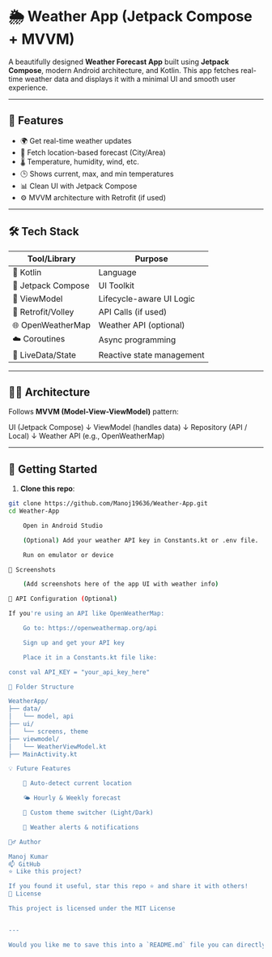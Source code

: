 # 🌦️ Weather App (Jetpack Compose + MVVM)

A beautifully designed **Weather Forecast App** built using **Jetpack Compose**, modern Android architecture, and Kotlin. This app fetches real-time weather data and displays it with a minimal UI and smooth user experience.

---

## 📱 Features

- 🌍 Get real-time weather updates
- 📍 Fetch location-based forecast (City/Area)
- 🌡️ Temperature, humidity, wind, etc.
- 🕒 Shows current, max, and min temperatures
- 📊 Clean UI with Jetpack Compose
- ⚙️ MVVM architecture with Retrofit (if used)

---

## 🛠️ Tech Stack

| Tool/Library       | Purpose                      |
|--------------------|------------------------------|
| 🧠 Kotlin           | Language                     |
| 🎨 Jetpack Compose | UI Toolkit                   |
| 🧰 ViewModel       | Lifecycle-aware UI Logic     |
| 📡 Retrofit/Volley | API Calls (if used)          |
| 🌐 OpenWeatherMap  | Weather API (optional)       |
| ☁️ Coroutines      | Async programming            |
| 🧪 LiveData/State  | Reactive state management    |

---

## 🧑‍💻 Architecture

Follows **MVVM (Model-View-ViewModel)** pattern:

UI (Jetpack Compose)
↓
ViewModel (handles data)
↓
Repository (API / Local)
↓
Weather API (e.g., OpenWeatherMap)


---

## 🚀 Getting Started

1. **Clone this repo**:

```bash
git clone https://github.com/Manoj19636/Weather-App.git
cd Weather-App

    Open in Android Studio

    (Optional) Add your weather API key in Constants.kt or .env file.

    Run on emulator or device

📸 Screenshots

    (Add screenshots here of the app UI with weather info)

🔐 API Configuration (Optional)

If you're using an API like OpenWeatherMap:

    Go to: https://openweathermap.org/api

    Sign up and get your API key

    Place it in a Constants.kt file like:

const val API_KEY = "your_api_key_here"

📂 Folder Structure

WeatherApp/
├── data/
│   └── model, api
├── ui/
│   └── screens, theme
├── viewmodel/
│   └── WeatherViewModel.kt
├── MainActivity.kt

💡 Future Features

    📍 Auto-detect current location

    🌤️ Hourly & Weekly forecast

    🎨 Custom theme switcher (Light/Dark)

    🔔 Weather alerts & notifications

🙋‍♂️ Author

Manoj Kumar
📫 GitHub
⭐ Like this project?

If you found it useful, star this repo ⭐ and share it with others!
📄 License

This project is licensed under the MIT License


---

Would you like me to save this into a `README.md` file you can directly upload or commit to your repo?

